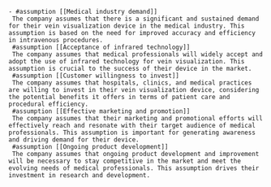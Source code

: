     - #assumption [[Medical industry demand]]
     The company assumes that there is a significant and sustained demand for their vein visualization device in the medical industry. This assumption is based on the need for improved accuracy and efficiency in intravenous procedures.
     #assumption [[Acceptance of infrared technology]]
     The company assumes that medical professionals will widely accept and adopt the use of infrared technology for vein visualization. This assumption is crucial to the success of their device in the market.
     #assumption [[Customer willingness to invest]]
     The company assumes that hospitals, clinics, and medical practices are willing to invest in their vein visualization device, considering the potential benefits it offers in terms of patient care and procedural efficiency.
     #assumption [[Effective marketing and promotion]]
     The company assumes that their marketing and promotional efforts will effectively reach and resonate with their target audience of medical professionals. This assumption is important for generating awareness and driving demand for their device.
     #assumption [[Ongoing product development]]
     The company assumes that ongoing product development and improvement will be necessary to stay competitive in the market and meet the evolving needs of medical professionals. This assumption drives their investment in research and development.

